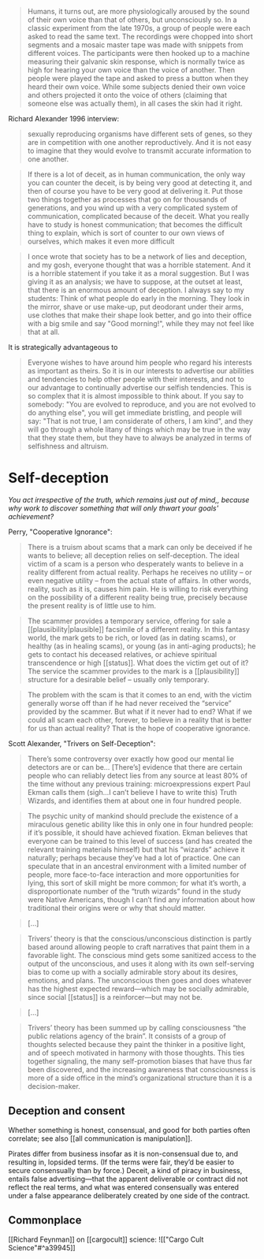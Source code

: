 > Humans, it turns out, are more physiologically aroused by the sound of their own voice than that of others, but unconsciously so. In a classic experiment from the late 1970s, a group of people were each asked to read the same text. The recordings were chopped into short segments and a mosaic master tape was made with snippets from different voices. The participants were then hooked up to a machine measuring their galvanic skin response, which is normally twice as high for hearing your own voice than the voice of another. Then people were played the tape and asked to press a button when they heard their own voice. While some subjects denied their own voice and others projected it onto the voice of others (claiming that someone else was actually them), in all cases the skin had it right.

Richard Alexander 1996 interview:

>  sexually reproducing organisms have different sets of genes, so they are in competition with one another reproductively. And it is not easy to imagine that they would evolve to transmit accurate information to one another.

> If there is a lot of deceit, as in human communication, the only way you can counter the deceit, is by being very good at detecting it, and then of course you have to be very good at delivering it. Put those two things together as processes that go on for thousands of generations, and you wind up with a very complicated system of communication, complicated because of the deceit. What you really have to study is honest communication; that becomes the difficult thing to explain, which is sort of counter to our own views of ourselves, which makes it even more difficult

> I once wrote that society has to be a network of lies and deception, and my gosh, everyone thought that was a horrible statement. And it is a horrible statement if you take it as a moral suggestion. But I was giving it as an analysis; we have to suppose, at the outset at least, that there is an enormous amount of deception. I always say to my students: Think of what people do early in the morning. They look in the mirror, shave or use make-up, put deodorant under their arms, use clothes that make their shape look better, and go into their office with a big smile and say "Good morning!", while they may not feel like that at all.

It is strategically advantageous to 

> Everyone wishes to have around him people who regard his interests as important as theirs. So it is in our interests to advertise our abilities and tendencies to help other people with their interests, and not to our advantage to continually advertise our selfish tendencies. This is so complex that it is almost impossible to think about. If you say to somebody: "You are evolved to reproduce, and you are not evolved to do anything else", you will get immediate bristling, and people will say: "That is not true, I am considerate of others, I am kind", and they will go through a whole litany of things which may be true in the way that they state them, but they have to always be analyzed in terms of selfishness and altruism.

# Self-deception

_You act irrespective of the truth, which remains just out of mind,, because why work to discover something that will only thwart your goals' achievement?_

Perry, "Cooperative Ignorance":

> There is a truism about scams that a mark can only be deceived if he wants to believe; all deception relies on self-deception. The ideal victim of a scam is a person who desperately wants to believe in a reality different from actual reality. Perhaps he receives no utility – or even negative utility – from the actual state of affairs. In other words, reality, such as it is, causes him pain. He is willing to risk everything on the possibility of a different reality being true, precisely because the present reality is of little use to him.

> The scammer provides a temporary service, offering for sale a [[plausibility|plausible]] facsimile of a different reality. In this fantasy world, the mark gets to be rich, or loved (as in dating scams), or healthy (as in healing scams), or young (as in anti-aging products); he gets to contact his deceased relatives, or achieve spiritual transcendence or high [[status]]. What does the victim get out of it? The service the scammer provides to the mark is a [[plausibility]] structure for a desirable belief – usually only temporary.

> The problem with the scam is that it comes to an end, with the victim generally worse off than if he had never received the “service” provided by the scammer. But what if it never had to end? What if we could all scam each other, forever, to believe in a reality that is better for us than actual reality? That is the hope of cooperative ignorance.

Scott Alexander, "Trivers on Self-Deception":

> There’s some controversy over exactly how good our mental lie detectors are or can be… [There’s] evidence that there are certain people who can reliably detect lies from any source at least 80% of the time without any previous training: microexpressions expert Paul Ekman calls them (sigh…I can’t believe I have to write this) Truth Wizards, and identifies them at about one in four hundred people.

> The psychic unity of mankind should preclude the existence of a miraculous genetic ability like this in only one in four hundred people: if it’s possible, it should have achieved fixation. Ekman believes that everyone can be trained to this level of success (and has created the relevant training materials himself) but that his “wizards” achieve it naturally; perhaps because they’ve had a lot of practice. One can speculate that in an ancestral environment with a limited number of people, more face-to-face interaction and more opportunities for lying, this sort of skill might be more common; for what it’s worth, a disproportionate number of the “truth wizards” found in the study were Native Americans, though I can’t find any information about how traditional their origins were or why that should matter.

> […]

> Trivers’ theory is that the conscious/unconscious distinction is partly based around allowing people to craft narratives that paint them in a favorable light. The conscious mind gets some sanitized access to the output of the unconscious, and uses it along with its own self-serving bias to come up with a socially admirable story about its desires, emotions, and plans. The unconscious then goes and does whatever has the highest expected reward—which may be socially admirable, since social [[status]] is a reinforcer—but may not be.

> […]

> Trivers’ theory has been summed up by calling consciousness “the public relations agency of the brain”. It consists of a group of thoughts selected because they paint the thinker in a positive light, and of speech motivated in harmony with those thoughts. This ties together signaling, the many self-promotion biases that have thus far been discovered, and the increasing awareness that consciousness is more of a side office in the mind’s organizational structure than it is a decision-maker.


## Deception and consent
Whether something is honest, consensual, and good for both parties often correlate; see also [[all communication is manipulation]].

Pirates differ from business insofar as it is non-consensual due to, and resulting in, lopsided terms. (If the terms were fair, they’d be easier to secure consensually than by force.) Deceit, a kind of piracy in business, entails false advertising—that the apparent deliverable or contract did not reflect the real terms, and what was entered consensually was entered under a false appearance deliberately created by one side of the contract.

## Commonplace

[[Richard Feynman]] on [[cargocult]] science:
![["Cargo Cult Science"#^a39945]]